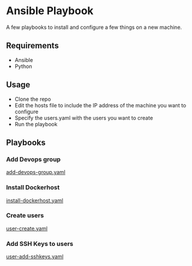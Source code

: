 Ansible Playbook
================
A few playbooks to install and configure a few things on a new machine.

## Requirements

- Ansible
- Python

## Usage

- Clone the repo
- Edit the hosts file to include the IP address of the machine you want to configure
- Specify the users.yaml with the users you want to create
- Run the playbook

## Playbooks

### Add Devops group

[add-devops-group.yaml](centos%2Fadd-devops-group.yaml)

### Install Dockerhost

[install-dockerhost.yaml](centos%2Finstall-dockerhost.yaml)

### Create users

[user-create.yaml](user-create.yaml)

### Add SSH Keys to users

[user-add-sshkeys.yaml](user-add-sshkeys.yaml)